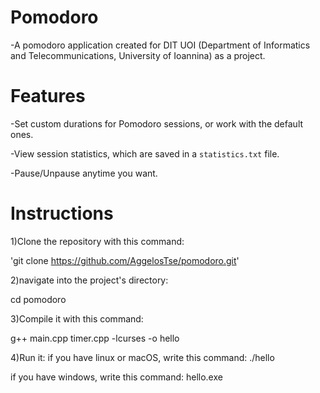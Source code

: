 # Pomodoro

-A pomodoro application created for DIT UOI (Department of Informatics and Telecommunications, University of Ioannina) as a project.

# Features

-Set custom durations for Pomodoro sessions, or work with the default ones.

-View session statistics, which are saved in a `statistics.txt` file.

-Pause/Unpause anytime you want.

# Instructions

1)Clone the repository with this command:

  'git clone https://github.com/AggelosTse/pomodoro.git'
  
2)navigate into the project's directory:

  cd pomodoro
  
3)Compile it with this command:

  g++ main.cpp timer.cpp -lcurses -o hello
  
4)Run it:
  if you have linux or macOS, write this command: ./hello
  
  if you have windows, write this command: hello.exe
